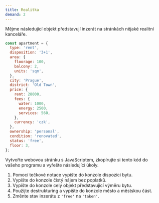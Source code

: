 ```yaml
---
title: Realitka
demand: 2
---
```


Mějme následující objekt představují inzerát na stránkách nějaké realitní kanceláře. 

```js
const apartment = {
  type: 'rent',
  disposition: '3+1',
  area: {
    floorage: 100,
    balcony: 2,
    units: 'sqm',
  },
  city: 'Prague',
  district: 'Old Town',
  price: {
    rent: 28000,
    fees: {
      water: 1000,
      energy: 2500,
      services: 560,
    },
    currency: 'czk',
  },
  ownership: 'personal',
  condition: 'renovated',
  status: 'free',
  floor: 3,
};
```

Vytvořte webovou stránku s JavaScriptem, zkopírujte si tento kód do vašeho programu a vyřešte následující úkoly.

1. Pomocí tečkové notace vypište do konzole dispozici bytu.
1. Vypište do konzole čistý nájem bez poplatků.
1. Vypište do konzole celý objekt představující výměru bytu. 
1. Použijte destrukturing a vypište do konzole město a městskou část.
1. Změnte stav inzerátu z `'free'` na `'taken'`.